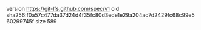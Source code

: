 version https://git-lfs.github.com/spec/v1
oid sha256:f0a57c477da37d24d4f35fc80d3ede1e29a204ac7d2429fc68c99e560299745f
size 589
